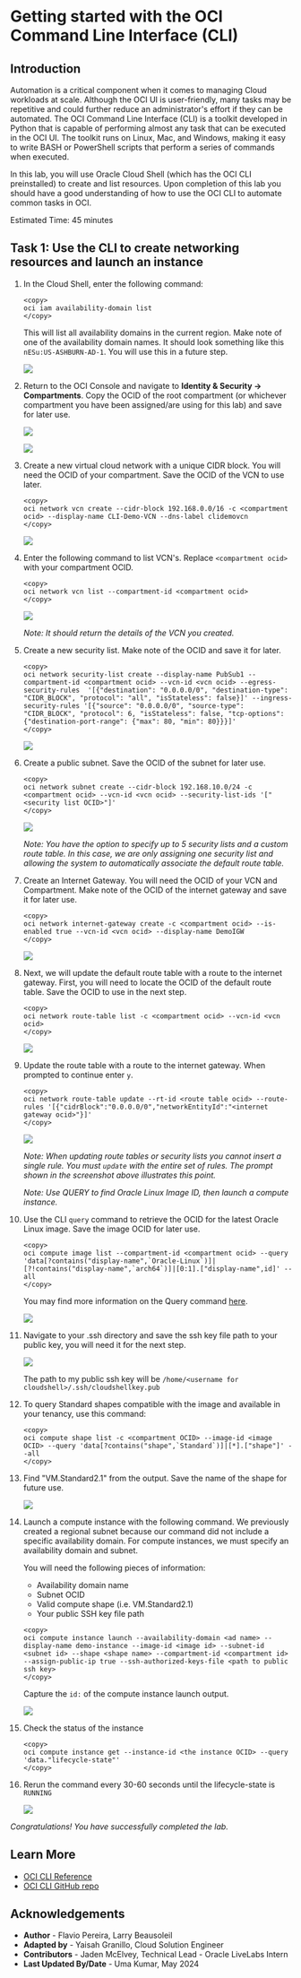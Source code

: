 #  Getting started with the OCI Command Line Interface (CLI)

## Introduction

Automation is a critical component when it comes to managing Cloud workloads at scale.  Although the OCI UI is user-friendly, many tasks may be repetitive and could further reduce an administrator's effort if they can be automated. The OCI Command Line Interface (CLI) is a toolkit developed in Python that is capable of performing almost any task that can be executed in the OCI UI.  The toolkit runs on Linux, Mac, and Windows, making it easy to write BASH or PowerShell scripts that perform a series of commands when executed.

In this lab, you will use Oracle Cloud Shell (which has the OCI CLI preinstalled) to create and list resources. Upon completion of this lab you should have a good understanding of how to use the OCI CLI to automate common tasks in OCI.

Estimated Time: 45 minutes

## Task 1: Use the CLI to create networking resources and launch an instance

1. In the Cloud Shell, enter the following command:

    ```
    <copy>
    oci iam availability-domain list
    </copy>
    ```

    This will list all availability domains in the current region.  Make note of one of the availability domain names. It should look something like this `nESu:US-ASHBURN-AD-1`. You will use this in a future step.

    ![](images/CLI_008.png)


3. Return to the OCI Console and navigate to **Identity & Security -> Compartments**. Copy the OCID of the root compartment (or whichever compartment you have been assigned/are using for this lab) and save for later use.

    ![](images/CLI_009.png " ")

    ![](images/CLI_010.png " ")

5. Create a new virtual cloud network with a unique CIDR block. You will need the OCID of your compartment. Save the OCID of the VCN to use later.

    ```
    <copy>
    oci network vcn create --cidr-block 192.168.0.0/16 -c <compartment ocid> --display-name CLI-Demo-VCN --dns-label clidemovcn
    </copy>
    ```

    ![](images/CLI_012.png " ")

7. Enter the following command to list VCN's. Replace ```<compartment ocid>``` with your compartment OCID.

    ```
    <copy>
    oci network vcn list --compartment-id <compartment ocid>
    </copy>
    ```

    ![](images/CLI_011.png " ")

    *Note: It should return the details of the VCN you created.*

8. Create a new security list. Make note of the OCID and save it for later.

    ```
    <copy>
    oci network security-list create --display-name PubSub1 --compartment-id <compartment ocid> --vcn-id <vcn ocid> --egress-security-rules  '[{"destination": "0.0.0.0/0", "destination-type": "CIDR_BLOCK", "protocol": "all", "isStateless": false}]' --ingress-security-rules '[{"source": "0.0.0.0/0", "source-type": "CIDR_BLOCK", "protocol": 6, "isStateless": false, "tcp-options": {"destination-port-range": {"max": 80, "min": 80}}}]'
    </copy>
    ```

    ![](images/CLI_013.png)


10. Create a public subnet. Save the OCID of the subnet for later use.

    ```
    <copy>
    oci network subnet create --cidr-block 192.168.10.0/24 -c <compartment ocid> --vcn-id <vcn ocid> --security-list-ids '["<security list OCID>"]'
    </copy>
    ```

    ![](images/CLI_014.png " ")

    *Note: You have the option to specify up to 5 security lists and a custom route table.  In this case, we are only assigning one security list and allowing the system to automatically associate the default route table.*

12. Create an Internet Gateway. You will need the OCID of your VCN and Compartment. Make note of the OCID of the internet gateway and save it for later use.

    ```
    <copy>
    oci network internet-gateway create -c <compartment ocid> --is-enabled true --vcn-id <vcn ocid> --display-name DemoIGW
    </copy>
    ```

    ![](images/CLI_015.png " ")

14. Next, we will update the default route table with a route to the internet gateway. First, you will need to locate the OCID of the default route table. Save the OCID to use in the next step.

    ```
    <copy>
    oci network route-table list -c <compartment ocid> --vcn-id <vcn ocid>
    </copy>
    ```
    ![](images/CLI_016.png)


15. Update the route table with a route to the internet gateway. When prompted to continue enter `y`.

    ```
    <copy>
    oci network route-table update --rt-id <route table ocid> --route-rules '[{"cidrBlock":"0.0.0.0/0","networkEntityId":"<internet gateway ocid>"}]'
    </copy>
    ```

    ![](images/CLI_017.png " ")

    *Note: When updating route tables or security lists you cannot insert a single rule. You must ``update`` with the entire set of rules. The prompt shown in the screenshot above illustrates this point.*

    *Note: Use QUERY to find Oracle Linux Image ID, then launch a compute instance.*

15. Use the CLI `query` command to retrieve the OCID for the latest Oracle Linux image. Save the image OCID for later use.

    ```
    <copy>
    oci compute image list --compartment-id <compartment ocid> --query 'data[?contains("display-name",`Oracle-Linux`)]|[?!contains("display-name",`arch64`)]|[0:1].["display-name",id]' --all
    </copy>
    ```

    You may find more information on the Query command [here](https://docs.cloud.oracle.com/iaas/Content/API/SDKDocs/cliusing.htm#ManagingCLIInputandOutput).

    ![](images/CLIimageocid.png)

16. Navigate to your .ssh directory and save the ssh key file path to your public key, you will need it for the next step.

    ![](images/clissh.png)

    The path to my public ssh key will be ``` /home/<username for cloudshell>/.ssh/cloudshellkey.pub ```

17. To query Standard shapes compatible with the image and available in your tenancy, use this command:

    ```
    <copy>
    oci compute shape list -c <compartment OCID> --image-id <image OCID> --query 'data[?contains("shape",`Standard`)]|[*].["shape"]' --all
    </copy>
    ```

18. Find "VM.Standard2.1" from the output. Save the name of the shape for future use.

    ![](images/shapeocid.png)

20. Launch a compute instance with the following command.  We previously created a regional subnet because our command did not include a specific availability domain. For compute instances, we must specify an availability domain and subnet.

    You will need the following pieces of information:

    - Availability domain name
    - Subnet OCID
    - Valid compute shape (i.e. VM.Standard2.1)
    - Your public SSH key file path

    ```
    <copy>
    oci compute instance launch --availability-domain <ad name> --display-name demo-instance --image-id <image id> --subnet-id <subnet id> --shape <shape name> --compartment-id <compartment id> --assign-public-ip true --ssh-authorized-keys-file <path to public ssh key>
    </copy>
    ```

    Capture the ``id:`` of the compute instance launch output.

    ![](images/CLIcomputelaunch.png)

21. Check the status of the instance

    ```
    <copy>
    oci compute instance get --instance-id <the instance OCID> --query 'data."lifecycle-state"'
    </copy>
    ```

22. Rerun the command every 30-60 seconds until the lifecycle-state is ``RUNNING``

    ![](images/instance_status.png)

*Congratulations! You have successfully completed the lab.*

## Learn More
* [OCI CLI Reference](https://docs.cloud.oracle.com/iaas/tools/oci-cli/latest/oci_cli_docs/index.html)
* [OCI CLI GitHub repo](https://github.com/oracle/oci-cli)

## Acknowledgements
- **Author** - Flavio Pereira, Larry Beausoleil
- **Adapted by** -  Yaisah Granillo, Cloud Solution Engineer
- **Contributors** - Jaden McElvey, Technical Lead - Oracle LiveLabs Intern
- **Last Updated By/Date** - Uma Kumar, May 2024


